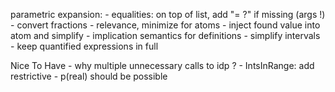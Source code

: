 
parametric expansion:
    - equalities: on top of list, add "= ?" if missing (args !)
    - convert fractions
    - relevance, minimize for atoms
    - inject found value into atom and simplify
    - implication semantics for definitions
    - simplify intervals
    - keep quantified expressions in full

Nice To Have
    - why multiple unnecessary calls to idp ?
    - IntsInRange: add restrictive
    - p(real) should be possible